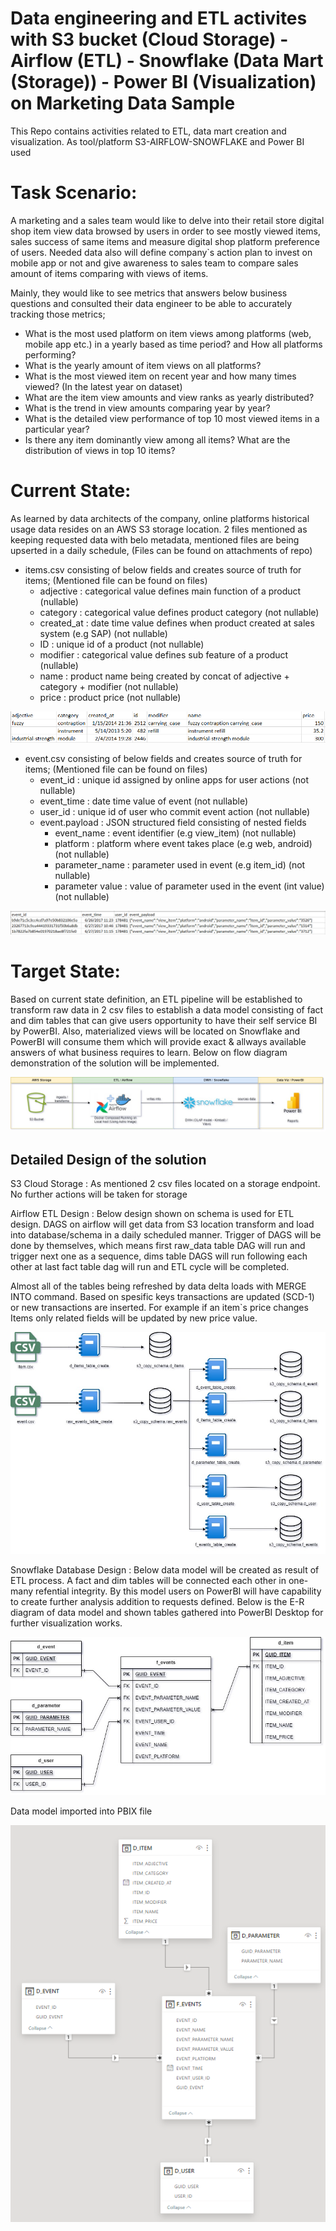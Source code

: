 # Data engineering and ETL activites with S3 bucket (Cloud Storage) - Airflow (ETL) - Snowflake (Data Mart (Storage)) - Power BI (Visualization) on Marketing Data Sample
This Repo contains activities related to ETL, data mart creation and visualization. As tool/platform S3-AIRFLOW-SNOWFLAKE and Power BI used

# Task Scenario:
A marketing and a sales team would like to delve into their retail store digital shop item view data browsed by users in order to see mostly viewed items, sales success of same items and measure digital shop platform preference of users.
Needed data also will define company`s action plan to invest on mobile app or not and give awareness to sales team to compare sales amount of items comparing with views of items.

Mainly, they would like to see metrics that answers below business questions and consulted their data engineer to be able to accurately tracking those metrics;

  - What is the most used platform on item views among platforms (web, mobile app etc.) in a yearly based as time period? and How all platforms performing?
  - What is the yearly amount of item views on all platforms?
  - What is the most viewed item on recent year and how many times viewed? (In the latest year on dataset)
  - What are the item view amounts and view ranks as yearly distributed?
  - What is the trend in view amounts comparing year by year?
  - What is the detailed view performance of top 10 most viewed items in a particular year?
  - Is there any item dominantly view among all items? What are the distribution of views in top 10 items?

# Current State:
As learned by data architects of the company, online platforms historical usage data resides on an AWS S3 storage location.
2 files mentioned as keeping requested data with belo metadata, mentioned files are being upserted in a daily schedule, (Files can be found on attachments of repo)

* items.csv consisting of below fields and creates source of truth for items; (Mentioned file can be found on files)
  * adjective : categorical value defines main function of a product (nullable)
  * category :  categorical value defines product category (not nullable)
  * created_at : date time value defines when product created at sales system (e.g SAP) (not nullable)
  * ID : unique id of a product (not nullable)
  * modifier : categorical value defines sub feature of a product (nullable)
  * name : product name being created by concat of adjective + category + modifier (not nullable)
  * price : product price (not nullable)
 
![picture alt](items-first-3-line.png)
 
* event.csv consisting of below fields and creates source of truth for items; (Mentioned file can be found on files)
  * event_id :  unique id assigned by online apps for user actions (not nullable)
  * event_time : date time value of event (not nullable)
  * user_id : unique id of user who commit event action (not nullable)
  * event.payload :  JSON structured field consisting of nested fields 
    * event_name : event identifier (e.g view_item) (not nullable)
    * platform : platform where event takes place (e.g web, android) (not nullable)
    * parameter_name :  parameter used in event (e.g item_id) (not nullable)
    * parameter value : value of parameter used in the event (int value) (not nullable)

![picture alt](events-first-3-line.png)

# Target State:
Based on current state definition, an ETL pipeline will be established to transform raw data in 2 csv files to establish a data model consisting of fact and dim tables that can give users opportunity to have their self service BI by PowerBI. 
Also, materialized views will be located on Snowflake and PowerBI will consume them which will provide exact & allways available answers of what business requires to learn.
Below on flow diagram demonstration of the solution will be implemented.

![picture alt](flow-diagram-etl-flow-diagram.jpg)


## Detailed Design of the solution

S3 Cloud Storage : As mentioned 2 csv files located on a storage endpoint. No further actions will be taken for storage

Airflow ETL Design : Below design shown on schema is used for ETL design. DAGS on airflow will get data from S3 location transform and load into database/schema in a daily scheduled manner. Trigger of DAGS will be done by themselves, which means first raw_data table DAG will run and trigger next one as a sequence, dims table DAGS will run following each other at last fact table dag will run and ETL cycle will be completed.

Almost all of the tables being refreshed by data delta loads with MERGE INTO command. Based on spesific keys transactions are updated (SCD-1) or new transactions are inserted. 
For example if an item`s price changes Items only related fields will be updated by new price value. 

![picture alt](flow-diagram-ETL-design.jpg)

Snowflake Database Design : Below data model will be created as result of ETL process. A fact and dim tables will be connected each other in one-many refential integrity. By this model users on PowerBI will have capability to create further analysis addition to requests defined.
Below is the E-R diagram of data model and shown tables gathered into PowerBI Desktop for further visualization works.

![picture alt](flow-diagram-data-model.jpg)

Data model imported into PBIX file

![picture alt](PBI-model.png)


